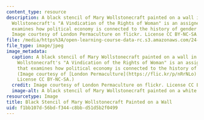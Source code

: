 ```yaml
---
content_type: resource
description: A black stencil of Mary Wollstonecraft painted on a wall in London, England.
  Wollstonecraft's "A Vindication of the Rights of Woman" is an assigned reading that
  examines how political economy is connected to the history of gender oppression.
  Image courtesy of London Permaculture on flickr. License CC BY-NC-SA.
file: /media/https%3A/open-learning-course-data-rc.s3.amazonaws.com/24-201-topics-in-the-history-of-philosophy-justice-political-economy-spring-2016/f1bb107d56bdf344c8bbd51d5b2f0499_24-201s16.jpg
file_type: image/jpeg
image_metadata:
  caption: A black stencil of Mary Wollstonecraft painted on a wall in London, England.
    Wollstonecraft's "A Vindication of the Rights of Woman" is an assigned reading
    that examines how political economy is connected to the history of gender oppression.
    (Image courtesy of [London Permaculture](https://flic.kr/p/nRrNLo) on flickr.
    License CC BY-NC-SA.)
  credit: Image courtesy of London Permaculture on flickr. License CC BY-NC-SA.
  image-alt: A black stencil of Mary Wollstonecraft painted on a white wall.
resourcetype: Image
title: Black Stencil of Mary Wollstonecraft Painted on a Wall
uid: f1bb107d-56bd-f344-c8bb-d51d5b2f0499
---
```

